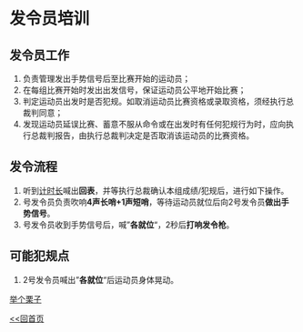 # 发令员培训

## 发令员工作

1. 负责管理发出手势信号后至比赛开始的运动员；
2. 在每组比赛开始时发出出发信号，保证运动员公平地开始比赛；
3. 判定运动员出发时是否犯规。如取消运动员比赛资格或录取资格，须经执行总裁判同意；
4. 发现运动员延误比赛、蓄意不服从命令或在出发时有任何犯规行为时，应向执行总裁判报告，由执行总裁判决定是否取消该运动员的比赛资格。


## 发令流程

1. 听到[计时长](../time-keeper-leader/README.md)喊出**回表**，并等执行总裁确认本组成绩/犯规后，进行如下操作。
2. 号发令员负责吹响**4声长哨+1声短哨**，等待运动员就位后向2号发令员**做出手势信号**。
3. 号发令员收到手势信号后，喊”**各就位**“，2秒后**打响发令枪**。

## 可能犯规点

1. 2号发令员喊出”**各就位**“后运动员身体晃动。

[举个栗子](https://www.bilibili.com/video/BV1yKn3z6EQF/?spm_id_from=333.337.search-card.all.click)

[<<回首页](../README.md)